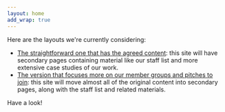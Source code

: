 ```yaml
---
layout: home
add_wrap: true
---
```


Here are the layouts we\'re currently considering:

* [The straightforward one that has the agreed content](/first.html): this site will have secondary pages containing material like our staff list and more extensive case studies of our work.
* [The version that focuses more on our member groups and pitches to join](/second.html): this site will move almost all of the original content into secondary pages, along with the staff list and related materials.


Have a look!
